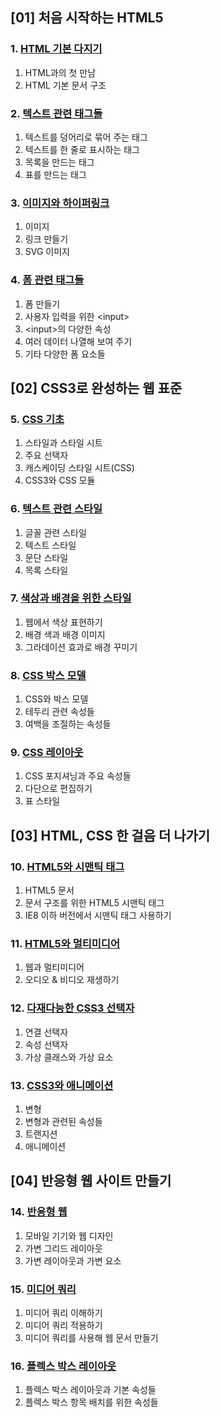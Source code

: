 ## [01] 처음 시작하는 HTML5
### 1. [HTML 기본 다지기](https://github.com/autroshot/studyroom/blob/main/02-HTML%2BCSS/01-%EC%B2%98%EC%9D%8C%20%EC%8B%9C%EC%9E%91%ED%95%98%EB%8A%94%20HTML5/01-HTML%20%EA%B8%B0%EB%B3%B8%20%EB%8B%A4%EC%A7%80%EA%B8%B0.md#1-html%EA%B3%BC%EC%9D%98-%EC%B2%AB-%EB%A7%8C%EB%82%A8)
1. HTML과의 첫 만남
2. HTML 기본 문서 구조
### 2. [텍스트 관련 태그들](https://github.com/autroshot/studyroom/blob/main/02-HTML%2BCSS/01-%EC%B2%98%EC%9D%8C%20%EC%8B%9C%EC%9E%91%ED%95%98%EB%8A%94%20HTML5/02-%ED%85%8D%EC%8A%A4%ED%8A%B8%20%EA%B4%80%EB%A0%A8%20%ED%83%9C%EA%B7%B8%EB%93%A4.md#1-%ED%85%8D%EC%8A%A4%ED%8A%B8%EB%A5%BC-%EB%8D%A9%EC%96%B4%EB%A6%AC%EB%A1%9C-%EB%AC%B6%EC%96%B4-%EC%A3%BC%EB%8A%94-%ED%83%9C%EA%B7%B8)
1. 텍스트를 덩어리로 묶어 주는 태그
2. 텍스트를 한 줄로 표시하는 태그
3. 목록을 만드는 태그
4. 표를 만드는 태그
### 3. [이미지와 하이퍼링크](https://github.com/autroshot/studyroom/blob/main/02-HTML%2BCSS/01-%EC%B2%98%EC%9D%8C%20%EC%8B%9C%EC%9E%91%ED%95%98%EB%8A%94%20HTML5/03-%EC%9D%B4%EB%AF%B8%EC%A7%80%EC%99%80%20%ED%95%98%EC%9D%B4%ED%8D%BC%EB%A7%81%ED%81%AC.md#1-%EC%9D%B4%EB%AF%B8%EC%A7%80)
1. 이미지
2. 링크 만들기
3. SVG 이미지
### 4. [폼 관련 태그들](https://github.com/autroshot/studyroom/blob/main/02-HTML%2BCSS/01-%EC%B2%98%EC%9D%8C%20%EC%8B%9C%EC%9E%91%ED%95%98%EB%8A%94%20HTML5/04-%ED%8F%BC%20%EA%B4%80%EB%A0%A8%20%ED%83%9C%EA%B7%B8%EB%93%A4.md#1-%ED%8F%BC-%EB%A7%8C%EB%93%A4%EA%B8%B0)
1. 폼 만들기
2. 사용자 입력을 위한 \<input>
3. \<input>의 다양한 속성
4. 여러 데이터 나열해 보여 주기
5. 기타 다양한 폼 요소들

## [02] CSS3로 완성하는 웹 표준
### 5. [CSS 기초](https://github.com/autroshot/studyroom/blob/612af3cbe71f603e615e8c1605461489fcb36a94/02-HTML+CSS/02-CSS3%EB%A1%9C%20%EC%99%84%EC%84%B1%ED%95%98%EB%8A%94%20%EC%9B%B9%20%ED%91%9C%EC%A4%80/05-CSS%20%EA%B8%B0%EC%B4%88.md)
1. 스타일과 스타일 시트
2. 주요 선택자
3. 캐스케이딩 스타일 시트(CSS)
4. CSS3와 CSS 모듈
### 6. [텍스트 관련 스타일](https://github.com/autroshot/studyroom/blob/612af3cbe71f603e615e8c1605461489fcb36a94/02-HTML+CSS/02-CSS3%EB%A1%9C%20%EC%99%84%EC%84%B1%ED%95%98%EB%8A%94%20%EC%9B%B9%20%ED%91%9C%EC%A4%80/06-%ED%85%8D%EC%8A%A4%ED%8A%B8%20%EA%B4%80%EB%A0%A8%20%EC%8A%A4%ED%83%80%EC%9D%BC.md)
1. 글꼴 관련 스타일
2. 텍스트 스타일
3. 문단 스타일
4. 목록 스타일
### 7. [색상과 배경을 위한 스타일](https://github.com/autroshot/studyroom/blob/612af3cbe71f603e615e8c1605461489fcb36a94/02-HTML+CSS/02-CSS3%EB%A1%9C%20%EC%99%84%EC%84%B1%ED%95%98%EB%8A%94%20%EC%9B%B9%20%ED%91%9C%EC%A4%80/07-%EC%83%89%EC%83%81%EA%B3%BC%20%EB%B0%B0%EA%B2%BD%EC%9D%84%20%EC%9C%84%ED%95%9C%20%EC%8A%A4%ED%83%80%EC%9D%BC.md)
1. 웹에서 색상 표현하기
2. 배경 색과 배경 이미지
3. 그라데이션 효과로 배경 꾸미기
### 8. [CSS 박스 모델](https://github.com/autroshot/studyroom/blob/612af3cbe71f603e615e8c1605461489fcb36a94/02-HTML+CSS/02-CSS3%EB%A1%9C%20%EC%99%84%EC%84%B1%ED%95%98%EB%8A%94%20%EC%9B%B9%20%ED%91%9C%EC%A4%80/08-CSS%20%EB%B0%95%EC%8A%A4%20%EB%AA%A8%EB%8D%B8.md)
1. CSS와 박스 모델
2. 테두리 관련 속성들
3. 여백을 조절하는 속성들
### 9. [CSS 레이아웃](https://github.com/autroshot/studyroom/blob/612af3cbe71f603e615e8c1605461489fcb36a94/02-HTML+CSS/02-CSS3%EB%A1%9C%20%EC%99%84%EC%84%B1%ED%95%98%EB%8A%94%20%EC%9B%B9%20%ED%91%9C%EC%A4%80/09-CSS%20%EB%A0%88%EC%9D%B4%EC%95%84%EC%9B%83.md)
1. CSS 포지셔닝과 주요 속성들
2. 다단으로 편집하기
3. 표 스타일

## [03] HTML, CSS 한 걸음 더 나가기
### 10. [HTML5와 시맨틱 태그](https://github.com/autroshot/studyroom/blob/612af3cbe71f603e615e8c1605461489fcb36a94/02-HTML+CSS/03-HTML,%20CSS%20%ED%95%9C%20%EA%B1%B8%EC%9D%8C%20%EB%8D%94%20%EB%82%98%EA%B0%80%EA%B8%B0/10-HTML5%EC%99%80%20%EC%8B%9C%EB%A7%A8%ED%8B%B1%20%ED%83%9C%EA%B7%B8.md)
1. HTML5 문서
2. 문서 구조를 위한 HTML5 시맨틱 태그
3. IE8 이하 버전에서 시맨틱 태그 사용하기
### 11. [HTML5와 멀티미디어](https://github.com/autroshot/studyroom/blob/612af3cbe71f603e615e8c1605461489fcb36a94/02-HTML+CSS/03-HTML,%20CSS%20%ED%95%9C%20%EA%B1%B8%EC%9D%8C%20%EB%8D%94%20%EB%82%98%EA%B0%80%EA%B8%B0/11-HTML5%EC%99%80%20%EB%A9%80%ED%8B%B0%EB%AF%B8%EB%94%94%EC%96%B4.md)
1. 웹과 멀티미디어
2. 오디오 & 비디오 재생하기
### 12. [다재다능한 CSS3 선택자](https://github.com/autroshot/studyroom/blob/main/02-HTML%2BCSS/03-HTML%2C%20CSS%20%ED%95%9C%20%EA%B1%B8%EC%9D%8C%20%EB%8D%94%20%EB%82%98%EA%B0%80%EA%B8%B0/12-%EB%8B%A4%EC%9E%AC%EB%8B%A4%EB%8A%A5%ED%95%9C%20CSS3%20%EC%84%A0%ED%83%9D%EC%9E%90.md#1-%EC%97%B0%EA%B2%B0-%EC%84%A0%ED%83%9D%EC%9E%90)
1. 연결 선택자
2. 속성 선택자
3. 가상 클래스와 가상 요소
### 13. [CSS3와 애니메이션](https://github.com/autroshot/studyroom/blob/612af3cbe71f603e615e8c1605461489fcb36a94/02-HTML+CSS/03-HTML,%20CSS%20%ED%95%9C%20%EA%B1%B8%EC%9D%8C%20%EB%8D%94%20%EB%82%98%EA%B0%80%EA%B8%B0/13-CSS3%EC%99%80%20%EC%95%A0%EB%8B%88%EB%A9%94%EC%9D%B4%EC%85%98.md)
1. 변형
2. 변형과 관련된 속성들
3. 트랜지션
4. 애니메이션

## [04] 반응형 웹 사이트 만들기
### 14. [반응형 웹](https://github.com/autroshot/studyroom/blob/612af3cbe71f603e615e8c1605461489fcb36a94/02-HTML+CSS/04-%EB%B0%98%EC%9D%91%ED%98%95%20%EC%9B%B9%20%EC%82%AC%EC%9D%B4%ED%8A%B8%20%EB%A7%8C%EB%93%A4%EA%B8%B0/14-%EB%B0%98%EC%9D%91%ED%98%95%20%EC%9B%B9.md)
1. 모바일 기기와 웹 디자인
2. 가변 그리드 레이아웃
3. 가변 레이아웃과 가변 요소
### 15. [미디어 쿼리](https://github.com/autroshot/studyroom/blob/612af3cbe71f603e615e8c1605461489fcb36a94/02-HTML+CSS/04-%EB%B0%98%EC%9D%91%ED%98%95%20%EC%9B%B9%20%EC%82%AC%EC%9D%B4%ED%8A%B8%20%EB%A7%8C%EB%93%A4%EA%B8%B0/15-%EB%AF%B8%EB%94%94%EC%96%B4%20%EC%BF%BC%EB%A6%AC.md)
1. 미디어 쿼리 이해하기
2. 미디어 쿼리 적용하기
3. 미디어 쿼리를 사용해 웹 문서 만들기
### 16. [플렉스 박스 레이아웃](https://github.com/autroshot/studyroom/blob/612af3cbe71f603e615e8c1605461489fcb36a94/02-HTML+CSS/04-%EB%B0%98%EC%9D%91%ED%98%95%20%EC%9B%B9%20%EC%82%AC%EC%9D%B4%ED%8A%B8%20%EB%A7%8C%EB%93%A4%EA%B8%B0/16-%ED%94%8C%EB%A0%89%EC%8A%A4%20%EB%B0%95%EC%8A%A4%20%EB%A0%88%EC%9D%B4%EC%95%84%EC%9B%83.md)
1. 플렉스 박스 레이아웃과 기본 속성들
2. 플렉스 박스 항목 배치를 위한 속성들
